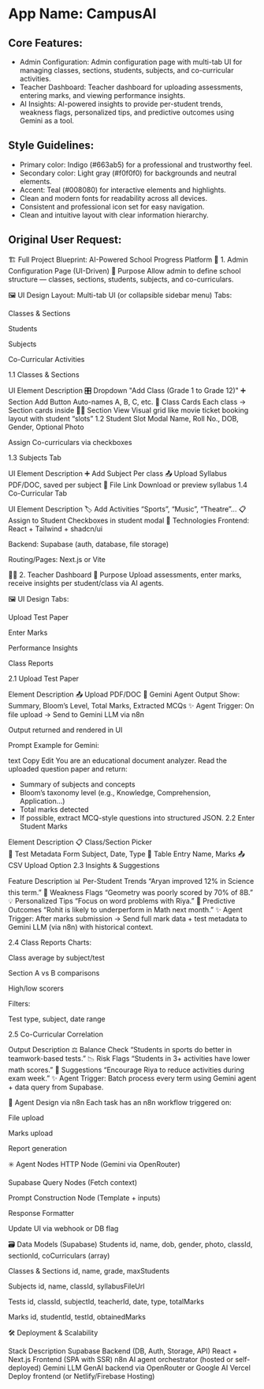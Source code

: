 # **App Name**: CampusAI

## Core Features:

- Admin Configuration: Admin configuration page with multi-tab UI for managing classes, sections, students, subjects, and co-curricular activities.
- Teacher Dashboard: Teacher dashboard for uploading assessments, entering marks, and viewing performance insights.
- AI Insights: AI-powered insights to provide per-student trends, weakness flags, personalized tips, and predictive outcomes using Gemini as a tool.

## Style Guidelines:

- Primary color: Indigo (#663ab5) for a professional and trustworthy feel.
- Secondary color: Light gray (#f0f0f0) for backgrounds and neutral elements.
- Accent: Teal (#008080) for interactive elements and highlights.
- Clean and modern fonts for readability across all devices.
- Consistent and professional icon set for easy navigation.
- Clean and intuitive layout with clear information hierarchy.

## Original User Request:
🏗️ Full Project Blueprint: AI-Powered School Progress Platform
🔐 1. Admin Configuration Page (UI-Driven)
🎯 Purpose
Allow admin to define school structure — classes, sections, students, subjects, and co-curriculars.

🖼️ UI Design
Layout: Multi-tab UI (or collapsible sidebar menu)
Tabs:

Classes & Sections

Students

Subjects

Co-Curricular Activities

1.1 Classes & Sections

UI Element	Description
🎛️ Dropdown	"Add Class (Grade 1 to Grade 12)"
➕ Section Add Button	Auto-names A, B, C, etc.
🧾 Class Cards	Each class → Section cards inside
🧑‍🎓 Section View	Visual grid like movie ticket booking layout with student “slots”
1.2 Student Slot Modal
Name, Roll No., DOB, Gender, Optional Photo

Assign Co-curriculars via checkboxes

1.3 Subjects Tab

UI Element	Description
➕ Add Subject	Per class
📤 Upload Syllabus	PDF/DOC, saved per subject
📎 File Link	Download or preview syllabus
1.4 Co-Curricular Tab

UI Element	Description
🏷️ Add Activities	“Sports”, “Music”, “Theatre”...
📋 Assign to Student	Checkboxes in student modal
🧱 Technologies
Frontend: React + Tailwind + shadcn/ui

Backend: Supabase (auth, database, file storage)

Routing/Pages: Next.js or Vite

👩‍🏫 2. Teacher Dashboard
🎯 Purpose
Upload assessments, enter marks, receive insights per student/class via AI agents.

🖼️ UI Design
Tabs:

Upload Test Paper

Enter Marks

Performance Insights

Class Reports

2.1 Upload Test Paper

Element	Description
📤 Upload	PDF/DOC
🧠 Gemini Agent Output	Show: Summary, Bloom’s Level, Total Marks, Extracted MCQs
✨ Agent Trigger:
On file upload → Send to Gemini LLM via n8n

Output returned and rendered in UI

Prompt Example for Gemini:

text
Copy
Edit
You are an educational document analyzer. Read the uploaded question paper and return:
- Summary of subjects and concepts
- Bloom’s taxonomy level (e.g., Knowledge, Comprehension, Application…)
- Total marks detected
- If possible, extract MCQ-style questions into structured JSON.
2.2 Enter Student Marks

Element	Description
📋 Class/Section Picker	
📅 Test Metadata Form	Subject, Date, Type
🧾 Table Entry	Name, Marks
📤 CSV Upload Option	
2.3 Insights & Suggestions

Feature	Description
📊 Per-Student Trends	“Aryan improved 12% in Science this term.”
🧠 Weakness Flags	“Geometry was poorly scored by 70% of 8B.”
💡 Personalized Tips	“Focus on word problems with Riya.”
🔁 Predictive Outcomes	“Rohit is likely to underperform in Math next month.”
✨ Agent Trigger:
After marks submission → Send full mark data + test metadata to Gemini LLM (via n8n) with historical context.

2.4 Class Reports
Charts:

Class average by subject/test

Section A vs B comparisons

High/low scorers

Filters:

Test type, subject, date range

2.5 Co-Curricular Correlation

Output	Description
⚖️ Balance Check	“Students in sports do better in teamwork-based tests.”
📉 Risk Flags	“Students in 3+ activities have lower math scores.”
💬 Suggestions	“Encourage Riya to reduce activities during exam week.”
✨ Agent Trigger:
Batch process every term using Gemini agent + data query from Supabase.

🤖 Agent Design via n8n
Each task has an n8n workflow triggered on:

File upload

Marks upload

Report generation

✳️ Agent Nodes
HTTP Node (Gemini via OpenRouter)

Supabase Query Nodes (Fetch context)

Prompt Construction Node (Template + inputs)

Response Formatter

Update UI via webhook or DB flag

🗃️ Data Models (Supabase)
Students
id, name, dob, gender, photo, classId, sectionId, coCurriculars (array)

Classes & Sections
id, name, grade, maxStudents

Subjects
id, name, classId, syllabusFileUrl

Tests
id, classId, subjectId, teacherId, date, type, totalMarks

Marks
id, studentId, testId, obtainedMarks

🛠️ Deployment & Scalability

Stack	Description
Supabase	Backend (DB, Auth, Storage, API)
React + Next.js	Frontend (SPA with SSR)
n8n	AI agent orchestrator (hosted or self-deployed)
Gemini LLM	GenAI backend via OpenRouter or Google AI
Vercel	Deploy frontend (or Netlify/Firebase Hosting)
  
